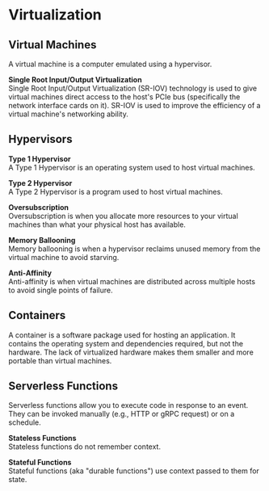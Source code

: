 # Virtualization

## Virtual Machines
A virtual machine is a computer emulated using a hypervisor. 

**Single Root Input/Output Virtualization**  
Single Root Input/Output Virtualization (SR-IOV) technology is used to give virtual machines direct access to the host's PCIe bus (specifically the network interface cards on it). SR-IOV is used to improve the efficiency of a virtual machine's networking ability.

## Hypervisors
**Type 1 Hypervisor**  
A Type 1 Hypervisor is an operating system used to host virtual machines. 

**Type 2 Hypervisor**  
A Type 2 Hypervisor is a program used to host virtual machines. 

**Oversubscription**  
Oversubscription is when you allocate more resources to your virtual machines than what your physical host has available. 

**Memory Ballooning**  
Memory ballooning is when a hypervisor reclaims unused memory from the virtual machine to avoid starving.  

**Anti-Affinity**  
Anti-affinity is when virtual machines are distributed across multiple hosts to avoid single points of failure.

## Containers
A container is a software package used for hosting an application. It contains the operating system and dependencies required, but not the hardware. The lack of virtualized hardware makes them smaller and more portable than virtual machines.  

## Serverless Functions
Serverless functions allow you to execute code in response to an event. They can be invoked manually (e.g., HTTP or gRPC request) or on a schedule. 

**Stateless Functions**  
Stateless functions do not remember context. 

**Stateful Functions**  
Stateful functions (aka "durable functions") use context passed to them for state. 
